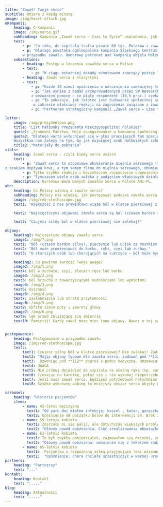 ```yaml
---
title: "Zawał! Twoje serce"
subtitle: Umiera z każdą minutą
image: /img/heart-attack.jpg
oKampanii:
    heading: O Kampanii
    image: /img/serce.gif
    subheading: Kampania „Zawał serca – Czas to Życie” uświadamia, jak postępować w przypadku zawału serca. Kluczowy jest czas oraz wezwanie pogotowia.
    text: 
        - p: "Co roku, do szpitala trafia prawie 80 tys. Polaków z zawałem serca.¹ Z badań wynika, że co czwarty pacjent umiera zanim jeszcze trafi do szpitala.² Dlaczego? Jedną z najważniejszych przyczyn jest zbyt długie zwlekanie z wezwaniem pomocy."
        - p: "Dlatego powstała ogólnopolska kampania Śląskiego Centrum Chorób Serca w Zabrzu oraz Fundacji ŚCCS „Zawał serca – Czas to Życie”, której celem jest skrócenie opóźnień leczenia zawału serca poprzez edukację na temat właściwego postępowania 
        w przypadku zawału. Honorowy patronat nad kampanią objęła Małżonka Prezydenta RP, Agata Kornhauser-Duda, a członkiem Komitetu Honorowego jest Minister Zdrowia Prof. Łukasz Szumowski."
    subsections: 
        - heading: Postęp w leczeniu zawałów serca w Polsce
        - text:
            - p: "W ciągu ostatniej dekady odnotowano znaczący postęp leczenia zawału serca w Polsce poprzez szerokie wprowadzenie tzw. interwencyjnych metod leczenia. Ponadto, Polska znajduje się w ścisłej czołówce w Europie pod względem liczby zabiegów angioplastyki tj. przezskórnego poszerzenia naczyń krwionośnych, które zostały zwężone lub zamknięte w wyniku choroby - najczęściej miażdżycy. Pozwoliło to znacznie obniżyć śmiertelność pacjentów z zawałem serca do około 18%.³,⁴ Nadal jednak istnieje konieczność zmiany zachowań, które poprawią rokowania pacjentów. Obszarem, który wymaga szczególnej uwagi są tzw. opóźnienia przedszpitalne."
        - heading: Zawał serca i statystyki
        - text:
            - p: "Każde 30 minut opóźnienia w udrożnieniu zamkniętej tętnicy wieńcowej zwiększa ryzyko śmierci o 7,5 proc.⁵ U połowy Polaków z zawałem serca, czas od pierwszych objawów do udzielenia profesjonalnej pomocy w ośrodku kardiologii interwencyjnej wynosi prawie 4 i pól godziny.⁴ Od 2005 roku pomimo znaczącego zwiększenia liczby ośrodków kardiologii interwencyjnej w Polsce, czas ten uległ redukcji zaledwie o około 15 proc.⁴"
            - p: "Jak wynika z badań przeprowadzonych przez SW Research, aż 73,8 proc. Polaków wie, że ból w klatce piersiowej może oznaczać zawał lub inne problemy z sercem, niestety tylko 22,2 proc. badanych czując ból zadzwoniłoby po pogotowie. Co czwarta osoba (23,5 proc.) zareagowałaby natychmiast, podczas gdy trzy czwarte zwlekałoby 
            z wezwaniem pomocy – co piąty respondent (18,5 proc.) czekałby nawet do następnego dnia."
            - p: "To pokazuje, jak istotne jest budowanie społecznej świadomości problemu i edukacja 
             w zakresie właściwej reakcji na zagrożenie związane z zawałem serca. "
            - p: "Partnerem strategiczny kampanii „Zawał serca – Czas to Życie” jest Philips."

letter:
    image: /img/prezydentowa.png
    title: "List Małżonki Prezydenta Rzeczypospolitej Polskiej"
    quote1: „Szanowni Państwo. Moje zaangażowanie w kampanię społeczną „Zawał serca – czas to życie” było decyzją świadomą, płynącą z przekonania, że należy głośno mówić o chorobach układu krążenia, chorobach pozostających nadal główną przyczyną umieralności w Polsce. Śląskie Centrum Chorób Serca w Zabrzu ma w swojej długiej historii wiele udanych operacji i zabiegów ratujących życie. 
    quote2: "Dlatego warto wsłuchiwać się w głos pracujących tam specjalistów, kiedy mówią o potrzebie edukacji społecznej w zakresie objawów zawału serca i czynników ryzyka jego wystąpienia, a także metod leczenia i stosowania profilaktyki zawałowej.
    Wszystkim nam zależy na tym, by jak najwięcej osób dotkniętych schorzeniami sercowo-naczyniowymi, a przede wszystkim zawałem serca, otrzymało na czas skuteczną pomoc. W związku z tym odczuwamy potrzebę podejmowania inicjatyw promujących zachowania, które skracają czas oczekiwania na udzielenie tej pomocy. Uczmy się więc stale, jak rozpoznawać niepokojące symptomy. Poznajmy podstawowe czynności, które możemy sami wykonać, by uratować komuś życie przed przybyciem pomocy medycznej. Naprawdę bardzo dużo zależy od nas samych, naszej odpowiedzialności, a przede wszystkim wiedzy i szybkiego działania. Pamiętajmy, że serce mamy tylko jedno. Dbajmy o nie. Namawiajmy też innych do prowadzenia zdrowego trybu życia i poddawania się okresowym badaniom kardiologicznym. Gorąco państwa do tego namawiam.\""
    title2: "Materiały do pobrania"
stats:
    heading: Zawał serca - czyli kiedy serce umiera
    text:
        - p: "Zawał serca to stopniowe obumieranie mięśnia sercowego (tzw. martwica) wywołane niedrożnością naczynia lub naczyń krwionośnych, które się w nim znajdują. W związku 
z brakiem dopływu krwi, a tym samym tlenu do mięśnia sercowego, obumiera „zajęty” fragment serca. Martwica powiększa się z każdą minutą trwania zawału."
        - p: Tylko szybka reakcja i bezzwłoczne rozpoczęcie odpowiedniego leczenia zwiększają szansę na przeżycie oraz dobrą jakość życia po zawale.
        - p: "Tymczasem wiele osób zwleka z podjęciem właściwych działań. W kampanii poznajemy historie pacjentów, dla których codzienne obowiązki, różne obawy oraz przypisywanie złego samopoczucia innym powodom wpłynęło na wielogodzinne opóźnienie w uzyskaniu pomocy. Osoby te, zamiast wezwania karetki, podejmowały próby konsultacji ich samopoczucia z rodziną, umówienia wizyty do lekarza pierwszego kontaktu lub samodzielnie jechali na pogotowie, co opóźniało otrzymanie specjalistycznej pomocy i mogło stanowić dodatkowe zagrożenie dla ich stanu zdrowia, a nawet życia."
    description: Narodowa Baza Danych Zawałów Serca w Polsce AMI-PL.
abc:
    heading: Co Polacy wiedzą o zawale serca?
    subheading: Polacy nie wiedzą, jak postępować podczas zawału serca!
    image: /img/red-stethoscope.jpg
    text1: "Większość z nas prawidłowo wiąże ból w klatce piersiowej z zawałem lub inną chorobą serca. Ale tylko co czwarta osoba w przypadku pojawienia się takiego objawu zareagowałaby natychmiast – wynika z najnowszych badań SW Research.⁶ Tymczasem czas w zawale jest kwestią kluczową: im szybciej uzyskamy profesjonalną pomoc, tym większe szanse na przeżycie i lepsze wyniki leczenia."

    text2: "Najczęstszymi objawami zawału serca są ból (czasem bardzo silny), pieczenie lub ucisk za mostkiem w klatce piersiowej. Występują one u większości chorych. Dobra wiadomość jest taka, że 74 proc. Polaków wie, że ból w klatce może oznaczać zawał lub inne problemy z sercem. Niestety, dużo gorzej jest z wiedzą, jak w tej sytuacji się zachować. Tylko 22,2 proc. osób czując ból w klatce zadzwoniłoby po pogotowie. Co czwarta osoba (23,5 proc.) zareagowałoby natychmiast, podczas gdy trzy czwarte zwlekałoby z wezwaniem pomocy – co piąty respondent (18,5 proc.) nawet do następnego dnia. A przecież – jak podkreślają lekarze – od momentu zawału serca pomoc powinna być udzielona jak najszybciej, a od chwili rozpoznania zawału do zastosowania skutecznego leczenia nie powinno upłynąć więcej niż 60 – 90 min.⁷ W przeciwnym razie może dojść do zgonu lub poważnych powikłań, np. niewydolności serca. Te mało optymistyczne wnioski płyną z badania pt. „Zawał serca – Opinie Polaków” przeprowadzonego we wrześniu 2018 roku przez SW Research na grupie 1376 osób6 w ramach kampanii „Zawał serca – Czas to Życie”."

    text3: "Czujesz silny bol w klatce piersiowej nie zwlekaj!"

objawy:
    heading1: Najczęstsze objawy zawału serca
    image1: /img/7.png
    text1: "Ból (czasem bardzo silny), pieczenie lub ucisk za mostkiem w klatce piersiowej – ma charakter rozlany, a nie punktowy; może się utrzymywać stale lub wielokrotnie ustępować i nawracać. Bólowi może towarzyszyć silny lęk."
    text2: "Ból może promieniować do barku, ręki, szyi lub żuchwy."
    text3: "U starszych osób lub chorujących na cukrzycę – ból może być mniej nasilony lub mniej charakterystyczny albo występować rzadziej."

    heading2: Co powinno zwrócić Twoją uwagę?
    image2: /img/1.png
    text4: ból w żuchwie, szyi, plecach ręce lub barku
    image3: /img/2.png
    text5: ból brzucha z towarzyszącymi nudnościami lub wymiotami
    image4: /img/3.png
    text6: duszność
    image5: /img/4.png
    text7: zasłabnięcia lub utrata przytomności
    image6: /img/5.png
    text8: obfite zimne poty i zawroty głowy
    image7: /img/6.png
    text9: lęk przed zbliżającą się śmiercią
    text10: Pamietaj! Kazdy zawal moze miec inne objawy. Nawet u tej samej osoby, objawy kolejnego zawalu moga byc rozne.


postepowanie:
    heading: Postępowanie w przypadku zawału
    image: /img/red-stethoscope.jpg
    texts:
        text1: Czujesz silny ból w klatce piersiowej? Nie zwlekaj! Zadzwoń pod **112** i wezwij pogotowie!
        text2: "Mając objawy typowe dla zawału serca, zadzwoń pod **112** nawet wówczas, gdy nie jesteś pewien, czy to zawał. Czas rozpoczęcia leczenia ma kluczowe znaczenie, a każda minuta wahania zwiększa ryzyko zgonu lub poważnych konsekwencji zdrowotnych. Pamiętaj: Każde 10 minut opóźnienia interwencji lekarza w przypadku zawału zabiera bezpowrotnie twoje zdrowie i życie!"
        text3:  Dzwoniąc pod **112** poproś o pomoc medyczną. Rozmawiaj spokojnie, a gdy sprawia Ci to trudność, poproś o pomoc osobę z twojego otoczenia. Jeśli nie masz telefonu, poproś o wezwanie pomocy kogoś z otoczenia. Podczas kontaktu z depozytorem odpowiadaj konkretnie na zadawane pytania. Podaj dokładny adres pod którym się znajdujesz i nie rozłączaj się przed końcem rozmowy.
        text4: UWAGA
        text5: Nie próbuj dojeżdżać do szpitala na własną rękę (np. samochodem), nie szukaj pomocy u krewnych lub u lekarza rodzinnego, natychmiast zadzwoń pod **112** i wezwij karetkę. 
        text6: Czekając na karetkę, połóż się i nie wykonuj niepotrzebnych wysiłków. Jeśli mieszkasz w bloku lub na  trudno dostępnym terenie, poproś kogoś, aby pomógł ratownikom cię zlokalizować. Personel pogotowia ratunkowego jest przeszkolony w rozpoznawaniu objawów zawału serca. Karetka pogotowia zapewni ci szybki i bezpośredni dojazd do ośrodka, gdzie można rozpocząć leczenie.
        text7: Jeśli masz zawał serca, będziesz potrzebował natychmiastowego leczenia – udrożnienia zatkanej tętnicy i przywrócenia dopływu krwi do serca. Takie postępowanie zatrzyma proces obumierania komórek mięśnia sercowego.
        text8: Szybko wykonany zabieg to mniejszy obszar serca objęty martwicą (tzw. blizna pozawałowa) i mniejsze ryzyko zgonu lub rozwoju groźnych powikłań, takich jak niewydolność serca.

carousel:
    heading: "Historie pacjentów"
    items:
        - name: 43-letni mężczyzna
          text1: "Od paru dni miałem infekcję: kaszel , katar, gorączka. Poszedłem do swojego lekarza, wypisał antybiotyk, leki przeciwgorączkowego i tak to leciało. W końcu nadeszła środa, dziwne bóle w klatce piersiowej, nie miałem jeszcze takich – raz się pojawiały, drugi raz zanikały. Ciągnęło się to od późnego popołudnia, gdzieś około 16. Najpierw pomyślałem, że to coś z płucami, ale chwilę później przyszła refleksja, że to może nie płuca a serce. Od paru dni czułem się lepiej, to skąd to nagłe pogorszenie? Taki tępy ból trzymał mnie do 6, później lekko zelżał. O 9 kiedy znowu wrócił z podobną siłą jak wcześniej, spakowałem swoje rzeczy i pojechałem do szpitala do was. Już wtedy podejrzewałem, że coś jest nie tak. Już na izbie u was dolegliwości mi się nasiliły. Praktycznie z marszu pojechałem na stół. Wyglądało na to że zgłosiłem się rychło w czas. Była godzina 22."
          text2: Opóźnienie od początku bólów do interwencji 5h. Brak znajomości objawów. Przyjechał sam do szpitala.
        - name: 59-letnia kobieta
          text1: Zdarzało mi się palić, ale dotychczas większych problemów z sercem nie miałam. Ostatni dzień października byłam zagoniona. Wiadomo przed 1 listopada trzeba było wszystko przygotować, odświeżyć nagrobki, kupić znicze. Przez ten cały stres parę razy poczułam taki dyskomfort w klatce, ale wszystko zwaliłam na karb tej grobowej gonitwy. Tak teraz myślę, że sama prawie wylądowałam na cmentarzu, nie wiele brakowało. Rano obudziłam się, przeszłam parę kroków do kuchni, pojawił się dyskomfort, ale minął. W południe gdy pojechałam na groby dyskomfort nawrócił – przy przejściu od grobu do grobu, było coraz gorzej. W końcu usiadłam a ból nie minął. Poprosiłam syna żeby zadzwonił na pogotowie, czułam że dzieje się ze mną coś złego. Karetka była szybko, zabrali mnie z pod bramy – dosłownie i w przenośni. Taka granica między życiem a śmiercią. W karetce powiedzieli, że mam zawał, i że to był ostatni dzwonek. Byłam w Zabrzu około godziny 17. Od momentu wezwania pogotowia nie trwało to już długo. Zabieg, a później to całe leczenie. Mam nadzieje że 1 listopada za rok będę dalej tu a nie tam. ( śmiech)
          text2: "Główny powód opóźnienia. Chęć zrealizowania obowiązków danego dnia w pierwszej kolejności."
        - name: 62-letnia kobieta
          text1: To był zwykły poniedziałek, zajmowałam się dziećmi, znaczy się wnukami, a około godziny 4 zaczęły się bole, o tu za mostkiem. Ustępowały i wracały, miałam już problem z sercem więc nie zamierzałam tego bagatelizować. Od razu zadzwoniłam do swojej przychodni. Pani rejestratorka powiedziała mi, że doktor przyjmie mnie o godz. 5:30. Zadzwoniłam po córkę, odebrała dzieci i zawiozła mnie do przychodni. Zanim weszłam do gabinetu zrobiono mi EKG. Czekałam pod gabinetem jeszcze 10 minut, było sporo osób z kaszlem i katarem. W końcu poprosiłam pielęgniarkę o przyjęcie poza wyznaczoną kolejką. Od tych paru minut bóle w klatce bardzo się wzmogły i czułam się źle. Pielęgniarka wzięła EKG i weszła do gabinetu. Nie minęła minuta, a doktorka wyszła z gabinetu i od razu zaprowadziła mnie do gabinetu zabiegowego. Lekarka poinformowała mnie, że podejrzewa u mnie zawał serca i dzwoni po karetkę. Po 10 minutach na miejscu było pogotowie, lekarz z karetki wykonał mi EKG po chwili poinformował mnie, że mam zawał, i że rozmawiał z dyżurnym kardiologiem w Zabrzu z Kliniki u Religii, i że niezwłocznie mnie tam wiozą celem dalszego leczenia.
          text2: "Główny powód opóźniena: umówienie się z lekarzem rodzinnym, brak wezwania karetki pogotowia."
        - name: 65-letnia kobieta
          text1:  Pacjentka z rozpoznaną astmą przyjmująca leki wziewne. W dniu ślubu córki, rano poczuła się gorzej. Wystąpił ból w klatce piersiowej, duszność i drżenie mięśni. Chora uznała, że to napad astmatyczny i zażyła leki wziewne, odpoczęła chwilę, zjadła śniadanie i wydawało jej się, że jej samopoczucie poprawiło się. Wzięła udział w uroczystości weselnej, ale w trakcie czuła się coraz gorzej. Kiedy w towarzystwie synowej wyszła na zewnątrz w celu zapalenia papierosa, zrobiło jej się słabo i rodzina wezwała pogotowie. Chorą przewieziono do Szpitala Miejskiego w Biskupicach, a po kolejnych 3 godzinach do SCCS. W rezultacie chora wjechała na zabieg hemodynamiczny w czasie kiedy na sali weselnej odbywały się tradycyjne oczepiny. Od tego czasu pani Brygida znacznie ograniczyła palenie i planuje zupełnie wyzwolić się z tego nałogu, wychodzi częściej na spacer ze swoimi pieskami stosuje się do zaleceń lekarskich.
          text2:  "Opóźnienie: chora chciała uczestniczyć w ważnej uroczystości rodzinnej, brak znajomości objawów."
partners:
    heading: "Partnerzy"
    text: "..."
kontakt:
    heading: Kontakt
    text: "....."
blog: 
    heading: Aktualności
    text: "....."
---
```


